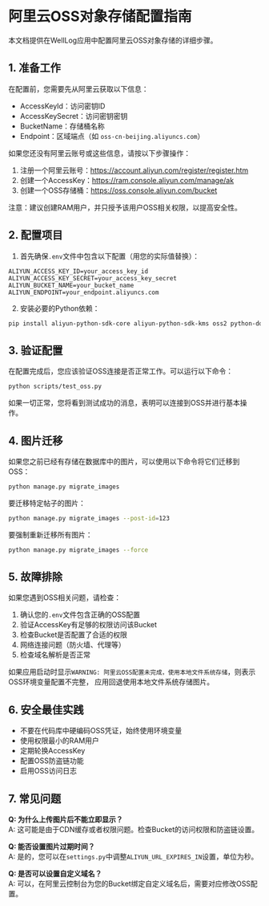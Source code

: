 # 阿里云OSS对象存储配置指南

本文档提供在WellLog应用中配置阿里云OSS对象存储的详细步骤。

## 1. 准备工作

在配置前，您需要先从阿里云获取以下信息：

- AccessKeyId：访问密钥ID
- AccessKeySecret：访问密钥密钥
- BucketName：存储桶名称
- Endpoint：区域端点（如 `oss-cn-beijing.aliyuncs.com`）

如果您还没有阿里云账号或这些信息，请按以下步骤操作：

1. 注册一个阿里云账号：https://account.aliyun.com/register/register.htm
2. 创建一个AccessKey：https://ram.console.aliyun.com/manage/ak
3. 创建一个OSS存储桶：https://oss.console.aliyun.com/bucket

注意：建议创建RAM用户，并只授予该用户OSS相关权限，以提高安全性。

## 2. 配置项目

1. 首先确保`.env`文件中包含以下配置（用您的实际值替换）：

```
ALIYUN_ACCESS_KEY_ID=your_access_key_id
ALIYUN_ACCESS_KEY_SECRET=your_access_key_secret
ALIYUN_BUCKET_NAME=your_bucket_name
ALIYUN_ENDPOINT=your_endpoint.aliyuncs.com
```

2. 安装必要的Python依赖：

```bash
pip install aliyun-python-sdk-core aliyun-python-sdk-kms oss2 python-dotenv
```

## 3. 验证配置

在配置完成后，您应该验证OSS连接是否正常工作。可以运行以下命令：

```bash
python scripts/test_oss.py
```

如果一切正常，您将看到测试成功的消息，表明可以连接到OSS并进行基本操作。

## 4. 图片迁移

如果您之前已经有存储在数据库中的图片，可以使用以下命令将它们迁移到OSS：

```bash
python manage.py migrate_images
```

要迁移特定帖子的图片：

```bash
python manage.py migrate_images --post-id=123
```

要强制重新迁移所有图片：

```bash
python manage.py migrate_images --force
```

## 5. 故障排除

如果您遇到OSS相关问题，请检查：

1. 确认您的`.env`文件包含正确的OSS配置
2. 验证AccessKey有足够的权限访问该Bucket
3. 检查Bucket是否配置了合适的权限
4. 网络连接问题（防火墙、代理等）
5. 检查域名解析是否正常

如果应用启动时显示`WARNING: 阿里云OSS配置未完成，使用本地文件系统存储`，则表示OSS环境变量配置不完整，
应用回退使用本地文件系统存储图片。

## 6. 安全最佳实践

- 不要在代码库中硬编码OSS凭证，始终使用环境变量
- 使用权限最小的RAM用户
- 定期轮换AccessKey
- 配置OSS防盗链功能
- 启用OSS访问日志

## 7. 常见问题

**Q: 为什么上传图片后不能立即显示？**  
A: 这可能是由于CDN缓存或者权限问题。检查Bucket的访问权限和防盗链设置。

**Q: 能否设置图片过期时间？**  
A: 是的，您可以在`settings.py`中调整`ALIYUN_URL_EXPIRES_IN`设置，单位为秒。

**Q: 是否可以设置自定义域名？**  
A: 可以，在阿里云控制台为您的Bucket绑定自定义域名后，需要对应修改OSS配置。 